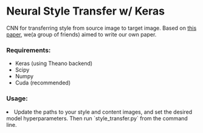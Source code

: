 # Neural Style Transfer w/ Keras

CNN for transferring style from source image to target image. Based on <a href="http://arxiv.org/abs/1508.06576">this paper</a>, we(a group of friends) aimed to write our own paper.

<h3>Requirements: </h3>
<ul>
<li>Keras (using Theano backend)</li>
<li>Scipy</li>
<li>Numpy</li>
<li>Cuda (recommended)</li>
</ul>

<h3>Usage: </h3>
<li>Update the paths to your style and content images, and set the desired model hyperparameters. Then run `style_transfer.py` from the command line.</li>
